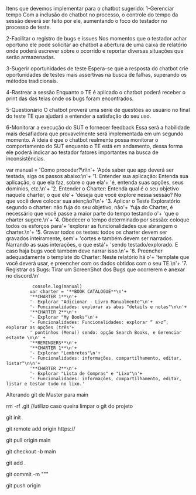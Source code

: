 Itens que devemos implementar para o chatbot sugerido:
1-Gerenciar tempo
Com a inclusão do chatbot no processo, o controle do tempo da sessão deverá ser feito por ele, aumentando o foco do testador no processo de teste.

2-Facilitar o registro de bugs e issues
Nos momentos que o testador achar oportuno ele  pode solicitar ao chatbot a abertura de uma caixa de relatório onde poderá escrever sobre o ocorrido e reportar diversas situações que serão armazenadas.

3-Sugerir oportunidades de teste
Espera-se que a resposta do chatbot crie oportunidades de testes mais assertivas na busca de falhas, superando os métodos tradicionais.

4-Rastrear a sessão
Enquanto o TE é aplicado o chatbot poderá receber o print das das telas onde os bugs foram encontrados.

5-Questionário
O chatbot proverá uma série de questões ao usuário no final do teste TE que ajudará a entender a satisfação do seu uso.


6-Monitorar a execução do SUT e fornecer feedback 
Essa será a habilidade mais desafiadora que provavelmente será implementada em um segundo momento. A ideia é que o chatbot realmente possa monitorar o comportamento do SUT enquanto o TE está em andamento, dessa forma ele poderá indicar ao testador fatores importantes na busca de inconsistências.  	



var manual = 'Como proceder?\n\n'+
			 'Após saber que app deverá ser testada, siga os passos abaixo:\n'+
			 '1. Entender sua aplicação: Entenda sua aplicação, o que ela faz, sobre o que ela'+
			 'é, entenda suas opções, seus domínios, etc.\n'+
			 '2. Entender o Charter: Entenda qual é o seu objetivo naquele charter, o que ele'+
			 'deseja que você explore nessa sessão? No que você deve colocar sua atenção?\n'+
			 '3. Aplicar o Teste Exploratório segundo o charter: não fuja do seu objetivo, não'+
			 'fuja do Charter, é necessário que você passe a maior parte do tempo testando o'+
			 'que o charter sugere.\n'+
			 '4. Obedecer o tempo determinado por sessão: coloque todos os esforços para'+
			 'explorar as funcionalidades que abrangem o charter.\n'+
			 '5. Gravar todos os testes: todos os charter devem ser gravados inteiramente, sem'+
			 'cortes e também devem ser narrados. Narrando as suas interações, o que está'+
			 'sendo testado/explorado. E caso haja bugs você também deve narrar isso.\n'+
			 '6. Preencher adequadamente o template do Charter: Neste relatório há o'+
			 'template que você deverá usar, e preencher com os dados obtidos com o seu TE.\n'+
			 '7. Registrar os Bugs: Tirar um ScreenShot dos Bugs que ocorrerem e anexar no discord.\n'

              console.log(manual)
			 var charter = '**BOOK CATALOGUE**\n'+
			 '**CHARTER 1**\n'+
			 '- Explorar "Adicionar - Livro Manualmente"\n'+
			 '- Funcionalidades: explorar as abas "details e notas"\n\n'+
			 '**CHARTER 2**\n'+
			 '- Explorar "My Books"\n'+
			 '- Funcionalidades: Funcionalidades: explorar “ a>z”; explorar as opções (três'+
			 ' pontinhos (Menu)) sendo: opção Search Books, e Gerenciar estante \n\n' +
			 '**REMINDERS**\n'+
			 '**CHARTER 1**\n'+
			 '- Explorar "Lembretes"\n'+
			 '- Funcionalidades: informações, compartilhamento, editar, listar"\n\n'+
			 '**CHARTER 2**\n'+
			 '- Explorar "Lista de Compras" e "Lixo"\n'+
			 '- Funcionalidades: informações, compartilhamento, editar, listar e testar tudo no lixo.' 

Alterando git de Master para main

rm -rf .git //utilizo caso queira limpar o git do projeto

git init

git remote add origin  https://

git pull origin main

git checkout -b main

git add .
 
git commit -m """

git push origin
